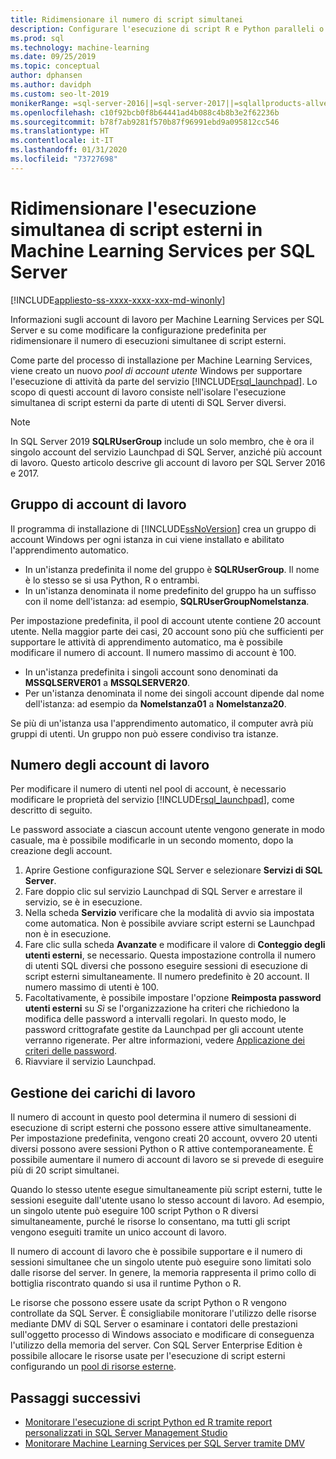 ```yaml
---
title: Ridimensionare il numero di script simultanei
description: Configurare l'esecuzione di script R e Python paralleli o simultanei in un pool di account utente per ridimensionare Machine Learning Services per SQL Server.
ms.prod: sql
ms.technology: machine-learning
ms.date: 09/25/2019
ms.topic: conceptual
author: dphansen
ms.author: davidph
ms.custom: seo-lt-2019
monikerRange: =sql-server-2016||=sql-server-2017||=sqlallproducts-allversions
ms.openlocfilehash: c10f92bcb0f8b64441ad4b088c4b8b3e2f62236b
ms.sourcegitcommit: b78f7ab9281f570b87f96991ebd9a095812cc546
ms.translationtype: HT
ms.contentlocale: it-IT
ms.lasthandoff: 01/31/2020
ms.locfileid: "73727698"
---
```

# <a name="scale-concurrent-execution-of-external-scripts-in-sql-server-machine-learning-services"></a>Ridimensionare l'esecuzione simultanea di script esterni in Machine Learning Services per SQL Server
[!INCLUDE[appliesto-ss-xxxx-xxxx-xxx-md-winonly](../../includes/appliesto-ss-xxxx-xxxx-xxx-md-winonly.md)]

Informazioni sugli account di lavoro per Machine Learning Services per SQL Server e su come modificare la configurazione predefinita per ridimensionare il numero di esecuzioni simultanee di script esterni.

Come parte del processo di installazione per Machine Learning Services, viene creato un nuovo *pool di account utente* Windows per supportare l'esecuzione di attività da parte del servizio [!INCLUDE[rsql_launchpad](../../includes/rsql-launchpad-md.md)]. Lo scopo di questi account di lavoro consiste nell'isolare l'esecuzione simultanea di script esterni da parte di utenti di SQL Server diversi.

> [!Note]
> In SQL Server 2019 **SQLRUserGroup** include un solo membro, che è ora il singolo account del servizio Launchpad di SQL Server, anziché più account di lavoro. Questo articolo descrive gli account di lavoro per SQL Server 2016 e 2017.

## <a name="worker-account-group"></a>Gruppo di account di lavoro

Il programma di installazione di [!INCLUDE[ssNoVersion](../../includes/ssnoversion-md.md)] crea un gruppo di account Windows per ogni istanza in cui viene installato e abilitato l'apprendimento automatico.

- In un'istanza predefinita il nome del gruppo è **SQLRUserGroup**. Il nome è lo stesso se si usa Python, R o entrambi.
- In un'istanza denominata il nome predefinito del gruppo ha un suffisso con il nome dell'istanza: ad esempio, **SQLRUserGroupNomeIstanza**.

Per impostazione predefinita, il pool di account utente contiene 20 account utente. Nella maggior parte dei casi, 20 account sono più che sufficienti per supportare le attività di apprendimento automatico, ma è possibile modificare il numero di account. Il numero massimo di account è 100.

- In un'istanza predefinita i singoli account sono denominati da **MSSQLSERVER01** a **MSSQLSERVER20**.
- Per un'istanza denominata il nome dei singoli account dipende dal nome dell'istanza: ad esempio da **NomeIstanza01** a **NomeIstanza20**.

Se più di un'istanza usa l'apprendimento automatico, il computer avrà più gruppi di utenti. Un gruppo non può essere condiviso tra istanze.

<a name = "HowToChangeGroup"> </a>

## <a name="number-of-worker-accounts"></a>Numero degli account di lavoro

Per modificare il numero di utenti nel pool di account, è necessario modificare le proprietà del servizio [!INCLUDE[rsql_launchpad](../../includes/rsql-launchpad-md.md)], come descritto di seguito.

Le password associate a ciascun account utente vengono generate in modo casuale, ma è possibile modificarle in un secondo momento, dopo la creazione degli account.

1. Aprire Gestione configurazione SQL Server e selezionare **Servizi di SQL Server**.
2. Fare doppio clic sul servizio Launchpad di SQL Server e arrestare il servizio, se è in esecuzione.
3.  Nella scheda **Servizio** verificare che la modalità di avvio sia impostata come automatica. Non è possibile avviare script esterni se Launchpad non è in esecuzione.
4.  Fare clic sulla scheda **Avanzate** e modificare il valore di **Conteggio degli utenti esterni**, se necessario. Questa impostazione controlla il numero di utenti SQL diversi che possono eseguire sessioni di esecuzione di script esterni simultaneamente. Il numero predefinito è 20 account. Il numero massimo di utenti è 100.
5. Facoltativamente, è possibile impostare l'opzione **Reimposta password utenti esterni** su _Sì_ se l'organizzazione ha criteri che richiedono la modifica delle password a intervalli regolari. In questo modo, le password crittografate gestite da Launchpad per gli account utente verranno rigenerate. Per altre informazioni, vedere [Applicazione dei criteri delle password](../security/sql-server-launchpad-service-account.md#bkmk_EnforcePolicy).
6.  Riavviare il servizio Launchpad.

## <a name="managing-workloads"></a>Gestione dei carichi di lavoro

Il numero di account in questo pool determina il numero di sessioni di esecuzione di script esterni che possono essere attive simultaneamente.  Per impostazione predefinita, vengono creati 20 account, ovvero 20 utenti diversi possono avere sessioni Python o R attive contemporaneamente. È possibile aumentare il numero di account di lavoro se si prevede di eseguire più di 20 script simultanei.

Quando lo stesso utente esegue simultaneamente più script esterni, tutte le sessioni eseguite dall'utente usano lo stesso account di lavoro. Ad esempio, un singolo utente può eseguire 100 script Python o R diversi simultaneamente, purché le risorse lo consentano, ma tutti gli script vengono eseguiti tramite un unico account di lavoro.

Il numero di account di lavoro che è possibile supportare e il numero di sessioni simultanee che un singolo utente può eseguire sono limitati solo dalle risorse del server. In genere, la memoria rappresenta il primo collo di bottiglia riscontrato quando si usa il runtime Python o R.

Le risorse che possono essere usate da script Python o R vengono controllate da SQL Server. È consigliabile monitorare l'utilizzo delle risorse mediante DMV di SQL Server o esaminare i contatori delle prestazioni sull'oggetto processo di Windows associato e modificare di conseguenza l'utilizzo della memoria del server. Con SQL Server Enterprise Edition è possibile allocare le risorse usate per l'esecuzione di script esterni configurando un [pool di risorse esterne](how-to-create-a-resource-pool.md).

## <a name="next-steps"></a>Passaggi successivi

- [Monitorare l'esecuzione di script Python ed R tramite report personalizzati in SQL Server Management Studio](../../advanced-analytics/administration/monitor-sql-server-machine-learning-services-using-custom-reports-management-studio.md)
- [Monitorare Machine Learning Services per SQL Server tramite DMV](../../advanced-analytics/administration/monitor-sql-server-machine-learning-services-using-dynamic-management-views.md)